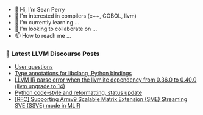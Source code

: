- 👋 Hi, I’m Sean Perry
- 👀 I’m interested in compilers (c++, COBOL, llvm)
- 🌱 I’m currently learning ...
- 💞️ I’m looking to collaborate on ...
- 📫 How to reach me ...

<!---
s66perry/s66perry is a ✨ special ✨ repository because its `README.md` (this file) appears on your GitHub profile.
You can click the Preview link to take a look at your changes.
--->
### 📕 Latest LLVM Discourse Posts

<!-- DISCOURSE-LLVM:START -->
- [User questions](https://discourse.llvm.org/t/user-questions/70688#post_3)
- [Type annotations for libclang, Python bindings](https://discourse.llvm.org/t/type-annotations-for-libclang-python-bindings/70644#post_7)
- [LLVM IR parse error when the llvmlite dependency from 0.36.0 to 0.40.0 &lpar;llvm upgrade to 14&rpar;](https://discourse.llvm.org/t/llvm-ir-parse-error-when-the-llvmlite-dependency-from-0-36-0-to-0-40-0-llvm-upgrade-to-14/70636#post_3)
- [Python code-style and reformatting, status update](https://discourse.llvm.org/t/python-code-style-and-reformatting-status-update/70641#post_10)
- [[RFC] Supporting Armv9 Scalable Matrix Extension &lpar;SME&rpar; Streaming SVE &lpar;SSVE&rpar; mode in MLIR](https://discourse.llvm.org/t/rfc-supporting-armv9-scalable-matrix-extension-sme-streaming-sve-ssve-mode-in-mlir/70678#post_9)
<!-- DISCOURSE-LLVM:END -->
